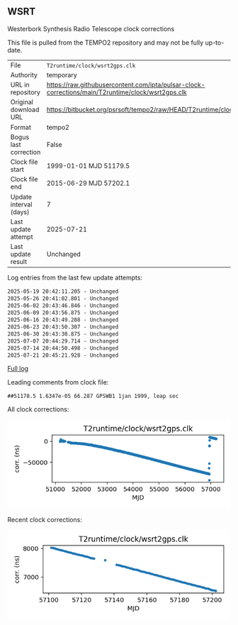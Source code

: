 
## WSRT

Westerbork Synthesis Radio Telescope clock corrections

This file is pulled from the TEMPO2 repository and may not be fully
up-to-date.

|     |     |
|:--- |:--- |
| File | `T2runtime/clock/wsrt2gps.clk` |
| Authority | temporary |
| URL in repository | <https://raw.githubusercontent.com/ipta/pulsar-clock-corrections/main/T2runtime/clock/wsrt2gps.clk> |
| Original download URL | <https://bitbucket.org/psrsoft/tempo2/raw/HEAD/T2runtime/clock/wsrt2gps.clk> |
| Format | tempo2 |
| Bogus last correction | False |
| Clock file start | 1999-01-01 MJD 51179.5 |
| Clock file end | 2015-06-29 MJD 57202.1 |
| Update interval (days) | 7 |
| Last update attempt | 2025-07-21 |
| Last update result | Unchanged |

Log entries from the last few update attempts:
```
2025-05-19 20:42:11.205 - Unchanged
2025-05-26 20:41:02.801 - Unchanged
2025-06-02 20:43:46.846 - Unchanged
2025-06-09 20:43:56.875 - Unchanged
2025-06-16 20:43:49.288 - Unchanged
2025-06-23 20:43:50.307 - Unchanged
2025-06-30 20:43:30.875 - Unchanged
2025-07-07 20:44:29.714 - Unchanged
2025-07-14 20:44:50.498 - Unchanged
2025-07-21 20:45:21.928 - Unchanged
```
[Full log](https://raw.githubusercontent.com/ipta/pulsar-clock-corrections/main/log/T2runtime/clock/wsrt2gps.clk.log)

Leading comments from clock file:

    ##51178.5 1.6347e-05 66.287 GPSWB1 1jan 1999, leap sec



All clock corrections:

![plot of all clock corrections](wsrt2gps.clk.png "All corrections")

Recent clock corrections:

![plot of recent clock corrections](wsrt2gps.clk.short.png "Recent corrections")

